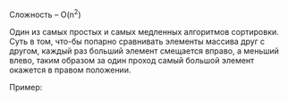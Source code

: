Сложность – O(n<sup>2</sup>)

Один из самых простых и самых медленных алгоритмов сортировки. Суть в том, что-бы попарно сравнивать элементы массива друг с другом, каждый раз больший элемент смещается вправо, а меньший влево, таким образом за один проход самый большой элемент окажется в правом положении. 

Пример:
